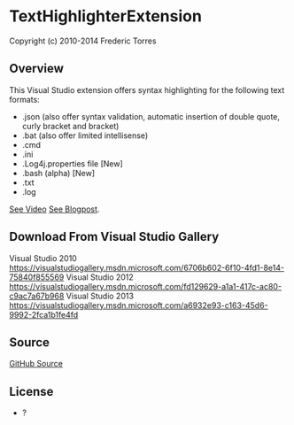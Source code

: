 # TextHighlighterExtension

Copyright (c) 2010-2014 Frederic Torres

## Overview

This Visual Studio extension offers syntax highlighting for the following text formats:

* .json (also offer syntax validation, automatic insertion of double quote, curly bracket and bracket)
* .bat (also offer limited intellisense)
* .cmd
* .ini
* .Log4j.properties file [New]
* .bash (alpha) [New]
* .txt
* .log

[See Video](https://www.youtube.com/watch?v=WmzTSX_glvg) 
[See Blogpost](http://frederictorres.blogspot.com/2013/01/json-syntax-highlighting-and-validation.html).

## Download From Visual Studio Gallery

 Visual Studio 2010
 https://visualstudiogallery.msdn.microsoft.com/6706b602-6f10-4fd1-8e14-75840f855569
 Visual Studio 2012
 https://visualstudiogallery.msdn.microsoft.com/fd129629-a1a1-417c-ac80-c9ac7a67b968
 Visual Studio 2013
 https://visualstudiogallery.msdn.microsoft.com/a6932e93-c163-45d6-9992-2fca1b1fe4fd

## Source

[GitHub Source](https://github.com/fredericaltorres/TextHighlighterExtension) 

## License

* ?